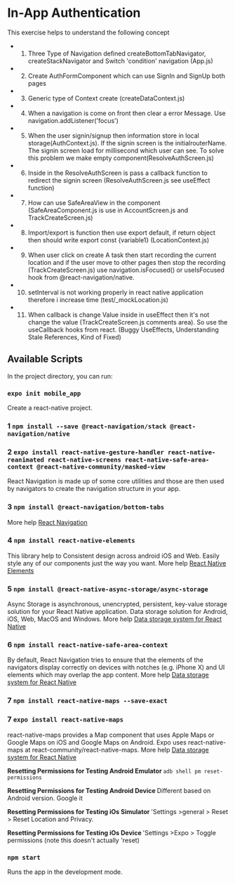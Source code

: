 # In-App Authentication

This exercise helps to understand the following concept

- 1. Three Type of Navigation defined createBottomTabNavigator, createStackNavigator and Switch 'condition' navigation (App.js)
- 2. Create AuthFormComponent which can use SignIn and SignUp both pages
- 3. Generic type of Context create (createDataContext.js)
- 4. When a navigation is come on front then clear a error Message. Use navigation.addListener('focus')
- 5. When the user signin/signup then information store in local storage(AuthContext.js). If the signin screen is the initialrouterName. The signin screen load for millisecond which user can see. To solve this problem we make empty component(ResolveAuthScreen.js)
- 6. Inside in the ResolveAuthScreen is pass a callback function to redirect the signin screen (ResolveAuthScreen.js see useEffect function)
- 7. How can use SafeAreaView in the component (SafeAreaComponent.js is use in AccountScreen.js and TrackCreateScreen.js)
- 8. Import/export is function then use export default, if return object then should write export const {variable1} (LocationContext.js)
- 9. When user click on create A task then start recording the current location and if the user move to other pages then stop the recording (TrackCreateScreen.js) use navigation.isFocused() or useIsFocused hook from @react-navigation/native.
- 10. setInterval is not working properly in react native application therefore i increase time (test/\_mockLocation.js)
- 11. When callback is change Value inside in useEffect then it's not change the value (TrackCreateScreen.js comments area). So use the useCallback hooks from react. (Buggy UseEffects, Understanding Stale References, Kind of Fixed)

## Available Scripts

In the project directory, you can run:

### `expo init mobile_app`

Create a react-native project.

### 1 `npm install --save @react-navigation/stack @react-navigation/native`

### 2 `expo install react-native-gesture-handler react-native-reanimated react-native-screens react-native-safe-area-context @react-native-community/masked-view`

React Navigation is made up of some core utilities and those are then used by navigators to create the navigation structure in your app.

### 3 `npm install @react-navigation/bottom-tabs`

More help [React Navigation](https://reactnavigation.org/docs/getting-started)

### 4 `npm install react-native-elements`

This library help to Consistent design across android iOS and Web. Easily style any of our components just the way you want.
More help [React Native Elements](https://reactnativeelements.com/docs)

### 5 `npm install @react-native-async-storage/async-storage`

Async Storage is asynchronous, unencrypted, persistent, key-value storage solution for your React Native application. Data storage solution for Android, iOS, Web, MacOS and Windows.
More help [Data storage system for React Native](https://react-native-async-storage.github.io/async-storage/)

### 6 `npm install react-native-safe-area-context`

By default, React Navigation tries to ensure that the elements of the navigators display correctly on devices with notches (e.g. iPhone X) and UI elements which may overlap the app content.
More help [Data storage system for React Native](https://reactnavigation.org/docs/handling-safe-area/)

### 7 `npm install react-native-maps --save-exact`

### 7 `expo install react-native-maps`

react-native-maps provides a Map component that uses Apple Maps or Google Maps on iOS and Google Maps on Android. Expo uses react-native-maps at react-community/react-native-maps.
More help [Data storage system for React Native](https://docs.expo.io/versions/latest/sdk/map-view/) <br />

<strong>Resetting Permissions for Testing Android Emulator </strong> `adb shell pm reset-permissions ` <br />

<strong>Resetting Permissions for Testing Android Device </strong> Different based on Android version. Google it <br />

<strong>Resetting Permissions for Testing iOs Simulator </strong> 'Settings >general > Reset > Reset Location and Privacy. <br />

<strong>Resetting Permissions for Testing iOs Device </strong> 'Settings >Expo > Toggle permissions (note this doesn't actually 'reset) <br />

### `npm start`

Runs the app in the development mode.<br />
